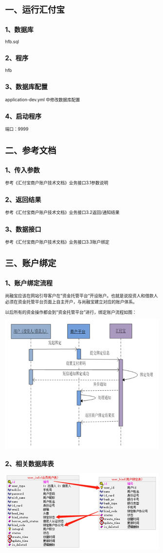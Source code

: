 # 一、运行汇付宝

## 1、数据库

hfb.sql

## 2、程序

hfb

## 3、数据库配置

application-dev.yml 中修改数据库配置

## 4、启动程序

端口：9999

# 二、参考文档

## 1、传入参数

参考《汇付宝商户账户技术文档》业务接口3.1参数说明

## 2、返回结果

参考《汇付宝商户账户技术文档》业务接口3.2返回/通知结果

## 3、数据接口

参考《汇付宝商户账户技术文档》业务接口3.3账户绑定

# 三、账户绑定

## 1、账户绑定流程

尚融宝应该在网站引导客户在“资金托管平台“开设账户。也就是说投资人和借款人必须在资金托管平台页面上自主开户，与尚融宝建立对应的账户体系。

以后所有的资金操作都会到“资金托管平台”进行，绑定账户流程如图：



![img](https://raw.githubusercontent.com/Eneru7/img/main/img_folder/14560328-7e67-4c6b-9c47-28bc1b64e531.png) 



## 2、相关数据库表

![img](https://raw.githubusercontent.com/Eneru7/img/main/img_folder/5e63cd0a-d165-4152-a1c5-6534ed4184b4.jpg)